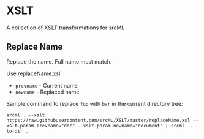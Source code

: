 # XSLT

A collection of XSLT transformations for srcML

## Replace Name

Replace the name. Full name must match.

Use replaceName.xsl

* `prevname` - Current name
* `newname` - Replaced name

Sample command to replace `foo` with `bar` in the current directory tree:

```console
srcml . --xslt https://raw.githubusercontent.com/srcML/XSLT/master/replaceName.xsl --xslt-param prevname="doc" --xslt-param newname="document" | srcml --to-dir .
```
